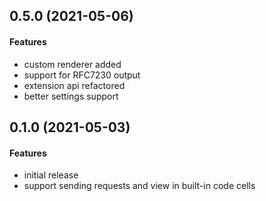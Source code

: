 ## 0.5.0 (2021-05-06)

#### Features
* custom renderer added
* support for RFC7230 output
* extension api refactored
* better settings support

## 0.1.0 (2021-05-03)

#### Features
* initial release
* support sending requests and view in built-in code cells
